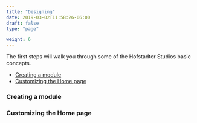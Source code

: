 ```yaml
---
title: "Designing"
date: 2019-03-02T11:58:26-06:00
draft: false
type: "page"

weight: 6
---
```


The first steps will walk you through some
of the Hofstadter Studios basic concepts.

- [Creating a module](#creating-a-module)
- [Customizing the Home page](#customizing-the-home-page)

### Creating a module

### Customizing the Home page

###
